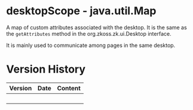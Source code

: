 # desktopScope - java.util.Map

A map of custom attributes associated with the desktop. It is the same
as the `getAttributes` method in the
<javadoc type="interface">org.zkoss.zk.ui.Desktop</javadoc> interface.

It is mainly used to communicate among pages in the same desktop.

# Version History

| Version | Date | Content |
|---------|------|---------|
|         |      |         |
